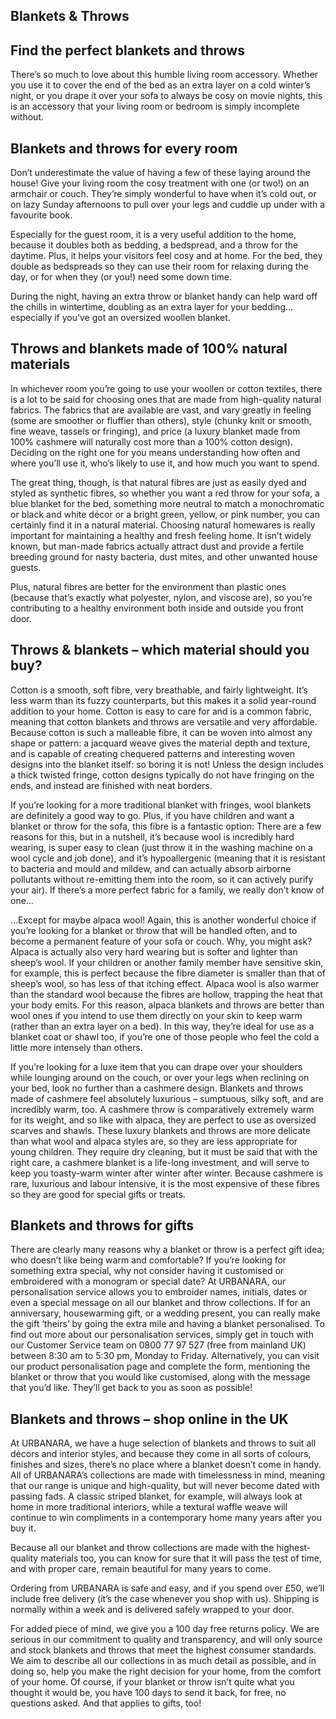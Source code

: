 Blankets & Throws
-----------------

Find the perfect blankets and throws
------------------------------------

There’s so much to love about this humble living room accessory. Whether you use it to cover the end of the bed as an extra layer on a cold winter’s night, or you drape it over your sofa to always be cosy on movie nights, this is an accessory that your living room or bedroom is simply incomplete without.

Blankets and throws for every room
----------------------------------

Don’t underestimate the value of having a few of these laying around the house! Give your living room the cosy treatment with one (or two!) on an armchair or couch. They’re simply wonderful to have when it’s cold out, or on lazy Sunday afternoons to pull over your legs and cuddle up under with a favourite book.

Especially for the guest room, it is a very useful addition to the home, because it doubles both as bedding, a bedspread, and a throw for the daytime. Plus, it helps your visitors feel cosy and at home. For the bed, they double as bedspreads so they can use their room for relaxing during the day, or for when they (or you!) need some down time.

During the night, having an extra throw or blanket handy can help ward off the chills in wintertime, doubling as an extra layer for your bedding… especially if you’ve got an oversized woollen blanket.

Throws and blankets made of 100% natural materials
--------------------------------------------------

In whichever room you’re going to use your woollen or cotton textiles, there is a lot to be said for choosing ones that are made from high-quality natural fabrics. The fabrics that are available are vast, and vary greatly in feeling (some are smoother or fluffier than others), style (chunky knit or smooth, fine weave, tassels or fringing), and price (a luxury blanket made from 100% cashmere will naturally cost more than a 100% cotton design). Deciding on the right one for you means understanding how often and where you’ll use it, who’s likely to use it, and how much you want to spend.

The great thing, though, is that natural fibres are just as easily dyed and styled as synthetic fibres, so whether you want a red throw for your sofa, a blue blanket for the bed, something more neutral to match a monochromatic or black and white décor or a bright green, yellow, or pink number, you can certainly find it in a natural material. Choosing natural homewares is really important for maintaining a healthy and fresh feeling home. It isn’t widely known, but man-made fabrics actually attract dust and provide a fertile breeding ground for nasty bacteria, dust mites, and other unwanted house guests.

Plus, natural fibres are better for the environment than plastic ones (because that’s exactly what polyester, nylon, and viscose are), so you’re contributing to a healthy environment both inside and outside you front door.

Throws & blankets – which material should you buy?
--------------------------------------------------

Cotton is a smooth, soft fibre, very breathable, and fairly lightweight. It’s less warm than its fuzzy counterparts, but this makes it a solid year-round addition to your home. Cotton is easy to care for and is a common fabric, meaning that cotton blankets and throws are versatile and very affordable. Because cotton is such a malleable fibre, it can be woven into almost any shape or pattern: a jacquard weave gives the material depth and texture, and is capable of creating chequered patterns and interesting woven designs into the blanket itself: so boring it is not! Unless the design includes a thick twisted fringe, cotton designs typically do not have fringing on the ends, and instead are finished with neat borders.

If you’re looking for a more traditional blanket with fringes, wool blankets are definitely a good way to go. Plus, if you have children and want a blanket or throw for the sofa, this fibre is a fantastic option: There are a few reasons for this, but in a nutshell, it’s because wool is incredibly hard wearing, is super easy to clean (just throw it in the washing machine on a wool cycle and job done), and it’s hypoallergenic (meaning that it is resistant to bacteria and mould and mildew, and can actually absorb airborne pollutants without re-emitting them into the room, so it can actively purify your air). If there’s a more perfect fabric for a family, we really don’t know of one…

…Except for maybe alpaca wool! Again, this is another wonderful choice if you’re looking for a blanket or throw that will be handled often, and to become a permanent feature of your sofa or couch. Why, you might ask? Alpaca is actually also very hard wearing but is softer and lighter than sheep’s wool. If your children or another family member have sensitive skin, for example, this is perfect because the fibre diameter is smaller than that of sheep’s wool, so has less of that itching effect. Alpaca wool is also warmer than the standard wool because the fibres are hollow, trapping the heat that your body emits. For this reason, alpaca blankets and throws are better than wool ones if you intend to use them directly on your skin to keep warm (rather than an extra layer on a bed). In this way, they’re ideal for use as a blanket coat or shawl too, if you’re one of those people who feel the cold a little more intensely than others.

If you’re looking for a luxe item that you can drape over your shoulders while lounging around on the couch, or over your legs when reclining on your bed, look no further than a cashmere design. Blankets and throws made of cashmere feel absolutely luxurious – sumptuous, silky soft, and are incredibly warm, too. A cashmere throw is comparatively extremely warm for its weight, and so like with alpaca, they are perfect to use as oversized scarves and shawls. These luxury blankets and throws are more delicate than what wool and alpaca styles are, so they are less appropriate for young children. They require dry cleaning, but it must be said that with the right care, a cashmere blanket is a life-long investment, and will serve to keep you toasty-warm winter after winter after winter. Because cashmere is rare, luxurious and labour intensive, it is the most expensive of these fibres so they are good for special gifts or treats.

Blankets and throws for gifts
-----------------------------

There are clearly many reasons why a blanket or throw is a perfect gift idea; who doesn’t like being warm and comfortable? If you’re looking for something extra special, why not consider having it customised or embroidered with a monogram or special date? At URBANARA, our personalisation service allows you to embroider names, initials, dates or even a special message on all our blanket and throw collections. If for an anniversary, housewarming gift, or a wedding present, you can really make the gift ‘theirs’ by going the extra mile and having a blanket personalised. To find out more about our personalisation services, simply get in touch with our Customer Service team on 0800 77 97 527 (free from mainland UK) between 8:30 am to 5:30 pm, Monday to Friday. Alternatively, you can visit our product personalisation page and complete the form, mentioning the blanket or throw that you would like customised, along with the message that you’d like. They’ll get back to you as soon as possible!

Blankets and throws – shop online in the UK
-------------------------------------------

At URBANARA, we have a huge selection of blankets and throws to suit all décors and interior styles, and because they come in all sorts of colours, finishes and sizes, there’s no place where a blanket doesn’t come in handy. All of URBANARA’s collections are made with timelessness in mind, meaning that our range is unique and high-quality, but will never become dated with passing fads. A classic striped blanket, for example, will always look at home in more traditional interiors, while a textural waffle weave will continue to win compliments in a contemporary home many years after you buy it.

Because all our blanket and throw collections are made with the highest-quality materials too, you can know for sure that it will pass the test of time, and with proper care, remain beautiful for many years to come.

Ordering from URBANARA is safe and easy, and if you spend over £50, we’ll include free delivery (it’s the case whenever you shop with us). Shipping is normally within a week and is delivered safely wrapped to your door.

For added piece of mind, we give you a 100 day free returns policy. We are serious in our commitment to quality and transparency, and will only source and stock blankets and throws that meet the highest consumer standards. We aim to describe all our collections in as much detail as possible, and in doing so, help you make the right decision for your home, from the comfort of your home. Of course, if your blanket or throw isn’t quite what you thought it would be, you have 100 days to send it back, for free, no questions asked. And that applies to gifts, too!

 

 
